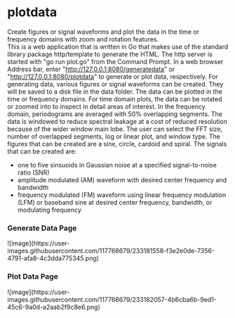 # plotdata
Create figures or signal waveforms and plot the data in the time or frequency domains with zoom and rotation features.  
 This is a web application that is written in Go that makes use of the standard library package http/template to generate the HTML.
 The http server is started with "go run plot.go" from the Command Prompt.  In a web browser Address bar, enter "http://127.0.0.1:8080/generatedata" or
 "http://127.0.0.1:8080/plotdata" to generate or plot data, respectively.  For generating data, various figures or signal waveforms can be created.  They
 will be saved to a disk file in the data folder.  The data can be plotted in the time or frequency domains.  For time domain plots, the data can be rotated
 or zoomed into to inspect in detail areas of interest.  In the frequency domain, periodograms are averaged with 50% overlapping segments.  The data is 
 windowed to reduce spectral leakage at a cost of reduced resolution because of the wider window main lobe.  The user can select the FFT size, number of 
 overlapped segments, log or linear plot, and window type.  The figures that can be created are a sine, circle, cardoid and spiral.  The signals that 
 can be created are:
 <ul>
 <li>one to five sinsuoids in Gaussian noise at a specified signal-to-noise ratio (SNR)</li>
 <li>amplitude modulated (AM) waveform with desired center frequency and bandwidth</li>
 <li>frequency modulated (FM) waveform using linear frequency modulation (LFM) or baseband sine at desired center frequency, bandwidth, or modulating frequency</li>
 </ul>

<h3>Generate Data Page</h3>
![image](https://user-images.githubusercontent.com/117768679/233181558-f3e2e0de-7356-4791-afa8-4c3dda775345.png)
<h3>Plot Data Page</h3>
![image](https://user-images.githubusercontent.com/117768679/233182057-4b6cba6b-9ed1-45c6-9a0d-a2aab2f9c8e6.png)
